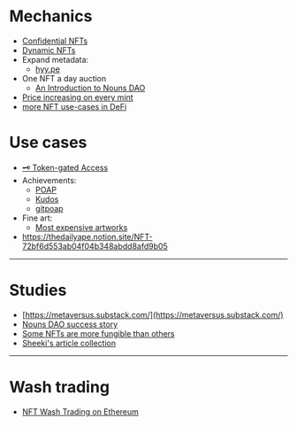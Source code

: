 # Mechanics

- [Confidential NFTs](https://www.youtube.com/watch?v=uDYpbQ7YJw4)
- [Dynamic NFTs](https://blog.chain.link/what-is-a-dynamic-nft/)
- Expand metadata:
	- [hyy.pe](https://hyy.pe/)
- One NFT a day auction
	- [An Introduction to Nouns DAO](https://blog.metricsdao.xyz/an-introduction-to-nouns-dao/)
- [Price increasing on every mint](https://blog.0x3.studio/deep-dive-inside-the-jellybots-smart-contract/)
- [more NFT use-cases in DeFi](https://ignasdefi.notion.site/5db8fe2c8819469298eb386d84c9617a?v=7d8d0e7a9835450aaecf64f294e3ee0d)

# Use cases
- [🗝️ Token-gated Access](Token-gated-Access)
- Achievements:
	- [POAP](https://poap.xyz/)
	- [Kudos](https://mintkudos.xyz/)
	- [gitpoap](https://www.gitpoap.io/)
- Fine art:
	- [Most expensive artworks](https://cryptoart.io/)
- https://thedailyape.notion.site/NFT-72bf6d553ab04f04b348abdd8afd9b05

---

# Studies
- [https://metaversus.substack.com/](https://metaversus.substack.com/)
- [Nouns DAO success story](https://creatoreconomy.so/p/nouns-how-one-nft-everyday-built-a-brand)
- [Some NFTs are more fungible than others](https://mirror.xyz/iwritecopy.eth/rqx7XhFn2uoD6rE9pEXVS7bjIthVPRKdLz9TmaxjOKI)
- [Sheeki's article collection](https://sheeki.notion.site/Non-Fungible-Tokens-NFTs-Metaverse-b9490c13cac145648cd73f109df87ed4)

---

# Wash trading
- [NFT Wash Trading on Ethereum](https://community.dune.com/blog/nft-wash-trading-on-ethereum)